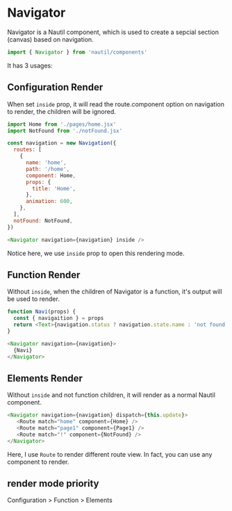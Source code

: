 # Navigator

Navigator is a Nautil component, which is used to create a sepcial section (canvas) based on navigation.

```js
import { Navigator } from 'nautil/components'
```

It has 3 usages:

## Configuration Render

When set `inside` prop, it will read the route.component option on navigation to render, the children will be ignored.

```js
import Home from './pages/home.jsx'
import NotFound from './notFound.jsx'

const navigation = new Navigation({
  routes: [
    {
      name: 'home',
      path: '/home',
      component: Home,
      props: {
        title: 'Home',
      },
      animation: 600,
    },
  ],
  notFound: NotFound,
})
```

```js
<Navigator navigation={navigation} inside />
```

Notice here, we use `inside` prop to open this rendering mode.

## Function Render

Without `inside`, when the children of Navigator is a function, it's output will be used to render.

```js
function Navi(props) {
  const { navigaition } = props
  return <Text>{navigation.status ? navigation.state.name : 'not found'}</Text>
}
```

```js
<Navigator navigation={navigation}>
  {Navi}
</Navigator>
```

## Elements Render

Without `inside` and not function children, it will render as a normal Nautil component.

```js
<Navigator navigation={navigation} dispatch={this.update}>
   <Route match="home" component={Home} />
   <Route match="page1" component={Page1} />
   <Route match="!" component={NotFound} />
</Navigator>
```

Here, I use `Route` to render different route view. In fact, you can use any component to render.

## render mode priority

Configuration > Function > Elements
